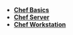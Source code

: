 - **[Chef Basics](/tools/chef/chef_basics)**  
- **[Chef Server](/tools/chef/chef_server)**  
- **[Chef Workstation](/tools/chef/chef_workstation)**  